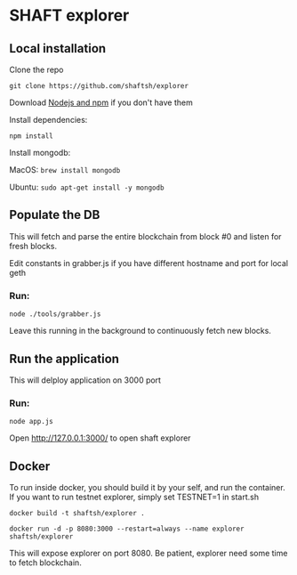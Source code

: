 # SHAFT explorer 

## Local installation

Clone the repo

`git clone https://github.com/shaftsh/explorer`

Download [Nodejs and npm](https://docs.npmjs.com/getting-started/installing-node "Nodejs install") if you don't have them

Install dependencies:

`npm install`

Install mongodb:

MacOS: `brew install mongodb`

Ubuntu: `sudo apt-get install -y mongodb`

## Populate the DB

This will fetch and parse the entire blockchain from block #0 and listen for fresh blocks.

Edit constants in grabber.js if you have different hostname and port for local geth

### Run:

`node ./tools/grabber.js`

Leave this running in the background to continuously fetch new blocks.

## Run the application

This will delploy application on 3000 port

### Run:

`node app.js`

Open http://127.0.0.1:3000/ to open shaft explorer



## Docker

To run inside docker, you should build it by your self, and run the container.
If you want to run testnet explorer, simply set TESTNET=1 in start.sh


```docker build -t shaftsh/explorer .```

```docker run -d -p 8080:3000 --restart=always --name explorer shaftsh/explorer```

This will expose explorer on port 8080. Be patient, explorer need some time to fetch blockchain.